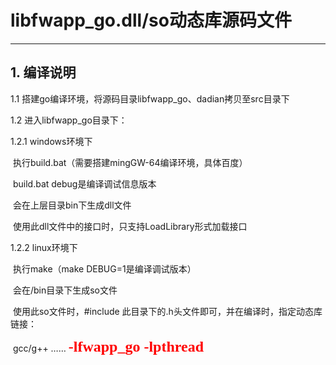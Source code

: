 # libfwapp_go.dll/so动态库源码文件

----

## 1. 编译说明

1.1 搭建go编译环境，将源码目录libfwapp_go、dadian拷贝至src目录下

1.2 进入libfwapp_go目录下：

1.2.1 windows环境下

​		执行build.bat（需要搭建mingGW-64编译环境，具体百度）

​		build.bat  debug是编译调试信息版本

​		会在上层目录bin下生成dll文件

​		使用此dll文件中的接口时，只支持LoadLibrary形式加载接口

1.2.2 linux环境下

​		执行make（make DEBUG=1是编译调试版本）

​		会在/bin目录下生成so文件

​		使用此so文件时，#include 此目录下的.h头文件即可，并在编译时，指定动态库链接：

​		gcc/g++    ……    <font face="微软雅黑" size=5 style="color:red">**-lfwapp_go  -lpthread**</font>



